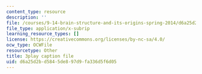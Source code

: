 ```yaml
---
content_type: resource
description: ''
file: /courses/9-14-brain-structure-and-its-origins-spring-2014/d6a25d2bd5845de897d9fa336d5f6d05_555117.vtt
file_type: application/x-subrip
learning_resource_types: []
license: https://creativecommons.org/licenses/by-nc-sa/4.0/
ocw_type: OCWFile
resourcetype: Other
title: 3play caption file
uid: d6a25d2b-d584-5de8-97d9-fa336d5f6d05
---
```

